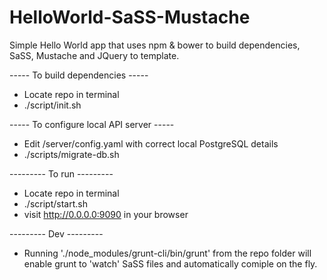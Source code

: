 HelloWorld-SaSS-Mustache
========================

Simple Hello World app that uses npm & bower to build dependencies, SaSS, Mustache and JQuery to template.

----- To build dependencies -----
- Locate repo in terminal
- ./script/init.sh

----- To configure local API server -----
- Edit /server/config.yaml with correct local PostgreSQL details
- ./scripts/migrate-db.sh 

--------- To run ---------
- Locate repo in terminal
- ./script/start.sh
- visit http://0.0.0.0:9090 in your browser




--------- Dev ---------
- Running './node_modules/grunt-cli/bin/grunt' from the repo folder will enable grunt to 'watch' SaSS files and automatically comiple on the fly.
